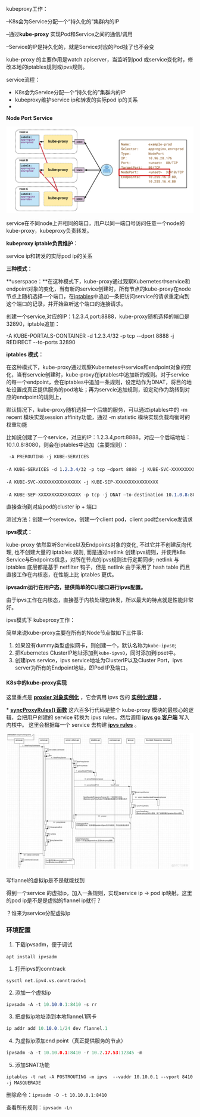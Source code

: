 kubeproxy工作：

–K8s会为Service分配一个“持久化的”集群内的IP

–通过**kube-proxy** 实现Pod和Service之间的通信/调用

–Service的IP是持久化的，就是Service对应的Pod挂了也不会变

kube-proxy 的主要作用是watch apiserver，当监听到pod 或service变化时，修改本地的iptables规则或ipvs规则。

service流程：

- K8s会为Service分配一个“持久化的”集群内的IP
- kubeproxy维护service ip和转发的实际pod ip的关系
- 

**Node Port** **Service**

![image-20230419215427092](./assets/image-20230419215427092.png)

service在不同node上开相同的端口，用户以同一端口号访问任意一个node的kube-proxy，kubeproxy负责转发。

**kubeproxy iptable负责维护：**

service ip和转发的实际pod ip的关系





**三种模式：**

**userspace：**在这种模式下，kube-proxy通过观察Kubernetes中service和endpoint对象的变化，当有新的service创建时，所有节点的kube-proxy在node节点上随机选择一个端口，在[iptables](https://so.csdn.net/so/search?q=iptables&spm=1001.2101.3001.7020)中追加一条把访问service的请求重定向到这个端口的记录，并开始监听这个端口的连接请求。

创建一个service,对应的IP：1.2.3.4,port:8888，kube-proxy随机选择的端口是32890，iptable追加：

-A KUBE-PORTALS-CONTAINER -d 1.2.3.4/32 -p tcp --dport 8888 -j REDIRECT --to-ports 32890

**iptables 模式：**

在这种模式下，kube-proxy通过观察Kubernetes中service和endpoint对象的变化，当有servcie创建时，kube-proxy在iptables中追加新的规则。对于service的每一个endpoint，会在iptables中追加一条规则，设定动作为DNAT，将目的地址设置成真正提供服务的pod地址；再为servcie追加规则，设定动作为跳转到对应的endpoint的规则上，

默认情况下，kube-proxy随机选择一个后端的服务，可以通过iptables中的 -m recent 模块实现session affinity功能，通过 -m statistic 模块实现负载均衡时的权重功能

比如说创建了一个service，对应的IP：1.2.3.4,port:8888，对应一个后端地址：10.1.0.8:8080，则会在iptables中追加（主要规则）：

```css
 -A PREROUTING -j KUBE-SERVICES
 
-A KUBE-SERVICES -d 1.2.3.4/32 -p tcp –dport 8888 -j KUBE-SVC-XXXXXXXXXXXXXXXX
 
-A KUBE-SVC-XXXXXXXXXXXXXXXX -j KUBE-SEP-XXXXXXXXXXXXXXXX
 
-A KUBE-SEP-XXXXXXXXXXXXXXXX -p tcp -j DNAT –to-destination 10.1.0.8:8080

```

直接查询到对应pod的cluster ip + 端口

测试方法：创建一个serevice，创建一个client pod，client pod给service发请求

**ipvs模式：**

kube-proxy 依然监听Service以及Endpoints对象的变化, 不过它并不创建反向代理, 也不创建大量的 iptables 规则, 而是通过netlink 创建ipvs规则，并使用k8s Service与Endpoints信息，对所在节点的ipvs规则进行定期同步; netlink 与 iptables 底层都是基于 netfilter 钩子，但是 netlink 由于采用了 hash table 而且直接工作在内核态，在性能上比 iptables 更优。



**ipvsadm运行在用户态，提供简单的CLI接口进行ipvs配置。**

由于ipvs工作在内核态，直接基于内核处理包转发，所以最大的特点就是性能非常好。



ipvs模式下 kubeproxy工作：

简单来说kube-proxy主要在所有的Node节点做如下三件事:

1. 如果没有dummy类型虚拟网卡，则创建一个，默认名称为`kube-ipvs0`;
2. 把Kubernetes ClusterIP地址添加到`kube-ipvs0`，同时添加到ipset中。
3. 创建ipvs service，ipvs service地址为ClusterIP以及Cluster Port，ipvs server为所有的Endpoint地址，即Pod IP及端口。

#### K8s中的kube-proxy实现

这里重点是 **[proxier 对象实例化](*[https://github.com/kubernetes/kubernetes/blob/v1.18.2/cmd/kube-proxy/app/server_others.go#L307-L336](https://link.zhihu.com/?target=https%3A//github.com/kubernetes/kubernetes/blob/v1.18.2/cmd/kube-proxy/app/server_others.go%23L307-L336)*)** ，它会调用 ipvs 包的 **[实例化逻辑](*[https://github.com/kubernetes/kubernetes/blob/v1.18.2/pkg/proxy/ipvs/proxier.go#L319-L482](https://link.zhihu.com/?target=https%3A//github.com/kubernetes/kubernetes/blob/v1.18.2/pkg/proxy/ipvs/proxier.go%23L319-L482)*)** ，

\* **[syncProxyRules() 函数](*[https://github.com/kubernetes/kubernetes/blob/v1.18.2/pkg/proxy/ipvs/proxier.go#L989-L1626](https://link.zhihu.com/?target=https%3A//github.com/kubernetes/kubernetes/blob/v1.18.2/pkg/proxy/ipvs/proxier.go%23L989-L1626)*)** 这六百多行代码是整个 kube-proxy 模块的最核心的逻辑，会把用户创建的 service 转换为 ipvs rules，然后调用 **[ipvs go 客户端](*[https://github.com/kubernetes/kubernetes/blob/v1.18.2/pkg/util/ipvs/ipvs.go](https://link.zhihu.com/?target=https%3A//github.com/kubernetes/kubernetes/blob/v1.18.2/pkg/util/ipvs/ipvs.go)*)** 写入内核中。
这里会根据每一个 service 去构建 **[ipvs rules](*[https://github.com/kubernetes/kubernetes/blob/v1.18.2/pkg/proxy/ipvs/proxier.go#L1115-L1540](https://link.zhihu.com/?target=https%3A//github.com/kubernetes/kubernetes/blob/v1.18.2/pkg/proxy/ipvs/proxier.go%23L1115-L1540)*)** 。

![image-20230420170733340](./assets/image-20230420170733340.png)

写flannel的虚拟ip是不是就能找到

得到一个service 的虚拟ip，加入一条规则，实现service ip -> pod ip映射。这里的pod ip是不是是虚拟的flannel ip就行？

？谁来为service分配虚拟ip

### 环境配置

1. 下载ipvsadm，便于调试

`apt install ipvsadm`

1. 打开ipvs的conntrack

```undefined
sysctl net.ipv4.vs.conntrack=1
```

2. 添加一个虚拟ip

```csharp
ipvsadm -A -t 10.10.0.1:8410 -s rr
```

3. 把虚拟ip地址添到本地flannel.1网卡

```csharp
ip addr add 10.10.0.1/24 dev flannel.1
```

4. 为虚拟ip添加end point（真正提供服务的节点）

```cpp
ipvsadm -a -t 10.10.0.1:8410 -r 10.2.17.53:12345 -m
```

5. 添加SNAT功能

```shell
iptables -t nat -A POSTROUTING -m ipvs  --vaddr 10.10.0.1 --vport 8410 -j MASQUERADE
```

删除命令：`ipvsadm -D -t 10.10.0.1:8410`

查看所有规则：`ipvsadm -Ln`